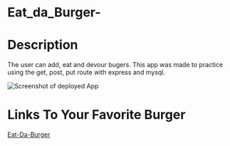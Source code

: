 # Eat_da_Burger-

# Description
The user can add, eat and devour bugers. This app was made to practice using the get, post, put route with express and mysql.  


![Screenshot of deployed App](./public/assets/images/deployed.png)




# Links To Your Favorite Burger
[Eat-Da-Burger](https://pacific-beach-52412.herokuapp.com/)
